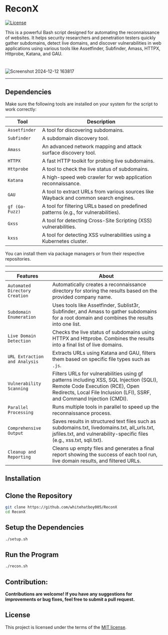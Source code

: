 # ReconX
[![License](https://img.shields.io/github/license/whitehatboy005/Virtual-Assistant-Jarvis)](LICENSE.md)

This is a powerful Bash script designed for automating the reconnaissance of websites. It helps security researchers and penetration testers quickly gather subdomains, detect live domains, and discover vulnerabilities in web applications using various tools like Assetfinder, Subfinder, Amass, HTTPX, Httprobe, Katana, and GAU.
#
![Screenshot 2024-12-12 163817](https://github.com/user-attachments/assets/128f69ea-348d-4ab9-83b8-ffbcdd9ce3c6)

---
## Dependencies

Make sure the following tools are installed on your system for the script to work correctly:

| Tool         | Description                                                                 |
|--------------|-----------------------------------------------------------------------------|
| `Assetfinder`| A tool for discovering subdomains.                                          |
| `Subfinder`  | A subdomain discovery tool.                                                 |
| `Amass`      | An advanced network mapping and attack surface discovery tool.              |
| `HTTPX`      | A fast HTTP toolkit for probing live subdomains.                            |
| `Httprobe`   | A tool to check the live status of subdomains.                              |
| `Katana`     | A high-speed web crawler for web application reconnaissance.                |
| `GAU`        | A tool to extract URLs from various sources like Wayback and common search engines. |
| `gf (Go-Fuzz)`| A tool for filtering URLs based on predefined patterns (e.g., for vulnerabilities). |
| `Gxss`       | A tool for detecting Cross-Site Scripting (XSS) vulnerabilities.            |
| `kxss`       | A tool for detecting XSS vulnerabilities using a Kubernetes cluster.        |

You can install them via package managers or from their respective repositories.

---

| Features                          | About                                                                       |
|-----------------------------------|-----------------------------------------------------------------------------|
| `Automated Directory Creation`    | Automatically creates a reconnaissance directory for storing the results based on the provided company name. |
| `Subdomain Enumeration`           | Uses tools like Assetfinder, Sublist3r, Subfinder, and Amass to gather subdomains for a root domain and combines the results into one list. |
| `Live Domain Detection`           | Checks the live status of subdomains using HTTPX and Httprobe. Combines the results into a final list of live domains. |
| `URL Extraction and Analysis`     | Extracts URLs using Katana and GAU, filters them based on specific file types such as `.js`. |
| `Vulnerability Scanning`          | Filters URLs for vulnerabilities using gf patterns including XSS, SQL Injection (SQLI), Remote Code Execution (RCE), Open Redirects, Local File Inclusion (LFI), SSRF, and Command Injection (CMDI). |
| `Parallel Processing`             | Runs multiple tools in parallel to speed up the reconnaissance process. |
| `Comprehensive Output`            | Saves results in structured text files such as subdomains.txt, livedomains.txt, all_urls.txt, jsfiles.txt, and vulnerability-specific files (e.g., xss.txt, sqli.txt). |
| `Cleanup and Reporting`           | Cleans up empty files and generates a final report showing the success of each tool run, live domain results, and filtered URLs. |


## Installation

## Clone the Repository
```bash
git clone https://github.com/whitehatboy005/ReconX
cd ReconX
```
## Setup the Dependencies
```bash
./setup.sh
```
## Run the Program
```bash
./recon.sh
```

## Contribution:
**Contributions are welcome! If you have any suggestions for improvements or bug fixes, feel free to submit a pull request.**

## License
This project is licensed under the terms of the [MIT license](LICENSE.md).
